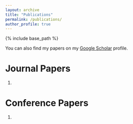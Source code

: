 ```yaml
---
layout: archive
title: "Publications"
permalink: /publications/
author_profile: true
---
```


{% include base_path %}

You can also find my papers on my [Google Scholar](https://scholar.google.com/citations?user=roD_yEMAAAAJ&hl=en) profile.

Journal Papers
======
1. 


Conference Papers
======
1. 
